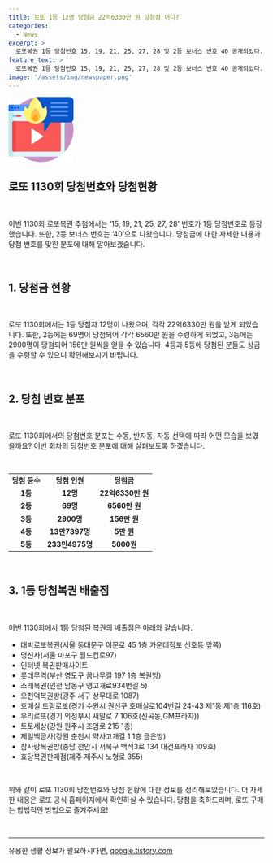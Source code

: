 ```yaml
---
title: 로또 1등 12명 당첨금 22억6330만 원 당첨점 어디?
categories:
  - News
excerpt: >
  로또복권 1등 당첨번호 15, 19, 21, 25, 27, 28 및 2등 보너스 번호 40 공개되었다. 1등은 12명에게 22억6330만 원, 2등은 69명에게 6560만 원, 3등은 2900명에게 156만 원씩 지급될 예정이다. 반면에 4등과 5등은 각각 13만7397명과 233만4975명에게 지급될 예정이며, 당첨 복권 배출점은 여러 지역에 위치하고 있다.
feature_text: >
  로또복권 1등 당첨번호 15, 19, 21, 25, 27, 28 및 2등 보너스 번호 40 공개되었다. 1등은 12명에게 22억6330만 원, 2등은 69명에게 6560만 원, 3등은 2900명에게 156만 원씩 지급될 예정이다. 반면에 4등과 5등은 각각 13만7397명과 233만4975명에게 지급될 예정이며, 당첨 복권 배출점은 여러 지역에 위치하고 있다.
image: '/assets/img/newspaper.png'
---
```


<p><img src="/assets/img/news.png" alt="rentncar 속보" /></p>

<h2>로또 1130회 당첨번호와 당첨현황</h2>

<p data-ke-size="size16">&nbsp;</p>

<p>이번 1130회 로또복권 추첨에서는 ‘15, 19, 21, 25, 27, 28’ 번호가 1등 당첨번호로 등장했습니다. 또한, 2등 보너스 번호는 ‘40’으로 나왔습니다. 당첨금에 대한 자세한 내용과 당첨 번호를 맞힌 분포에 대해 알아보겠습니다.</p>

<p data-ke-size="size16">&nbsp;</p>

<h2 data-ke-size="size26">1. 당첨금 현황</h2>

<p data-ke-size="size16">&nbsp;</p>

<p>로또 1130회에서는 1등 당첨자 12명이 나왔으며, 각각 22억6330만 원을 받게 되었습니다. 또한, 2등에는 69명이 당첨되어 각각 6560만 원을 수령하게 되었고, 3등에는 2900명이 당첨되어 156만 원씩을 얻을 수 있습니다. 4등과 5등에 당첨된 분들도 상금을 수령할 수 있으니 확인해보시기 바랍니다.</p>

<p data-ke-size="size16">&nbsp;</p>

<h2 data-ke-size="size26">2. 당첨 번호 분포</h2>

<p data-ke-size="size16">&nbsp;</p>

<p>로또 1130회에서의 당첨번호 분포는 수동, 반자동, 자동 선택에 따라 어떤 모습을 보였을까요? 이번 회차의 당첨번호 분포에 대해 살펴보도록 하겠습니다.</p>

<p data-ke-size="size16">&nbsp;</p>

<table>
  <tr>
    <td style="text-align: center; height: 17px;"><b>당첨 등수</b></td>
    <td style="text-align: center; height: 17px;"><b>당첨 인원</b></td>
    <td style="text-align: center; height: 17px;"><b>당첨금</b></td>
  </tr>
  <tr>
    <td style="text-align: center; height: 17px;"><b>1등</b></td>
    <td style="text-align: center; height: 17px;"><b>12명</b></td>
    <td style="text-align: center; height: 17px;"><b>22억6330만 원</b></td>
  </tr>
  <tr>
    <td style="text-align: center; height: 17px;"><b>2등</b></td>
    <td style="text-align: center; height: 17px;"><b>69명</b></td>
    <td style="text-align: center; height: 17px;"><b>6560만 원</b></td>
  </tr>
  <tr>
    <td style="text-align: center; height: 17px;"><b>3등</b></td>
    <td style="text-align: center; height: 17px;"><b>2900명</b></td>
    <td style="text-align: center; height: 17px;"><b>156만 원</b></td>
  </tr>
  <tr>
    <td style="text-align: center; height: 17px;"><b>4등</b></td>
    <td style="text-align: center; height: 17px;"><b>13만7397명</b></td>
    <td style="text-align: center; height: 17px;"><b>5만 원</b></td>
  </tr>
  <tr>
    <td style="text-align: center; height: 17px;"><b>5등</b></td>
    <td style="text-align: center; height: 17px;"><b>233만4975명</b></td>
    <td style="text-align: center; height: 17px;"><b>5000원</b></td>
  </tr>
</table>

<p data-ke-size="size16">&nbsp;</p>

<h2 data-ke-size="size26">3. 1등 당첨복권 배출점</h2>

<p data-ke-size="size16">&nbsp;</p>

<p>이번 1130회에서 1등 당첨된 복권의 배출점은 아래와 같습니다.</p>

<ul>
  <li>대박로또복권(서울 동대문구 이문로 45 1층 가운데점포 신호등 앞쪽)</li>
  <li>명신사(서울 마포구 월드컵로97) </li>
  <li>인터넷 복권판매사이트</li>
  <li>롯데무역(부산 영도구 꿈나무길 197 1층 복권방)</li>
  <li>소래복권(인천 남동구 앵고개로934번길 5)</li>
  <li>오천억복권방(광주 서구 상무대로 1087)</li>
  <li>호매실 드림로또(경기 수원시 권선구 호매실로104번길 24-43 제1동 제1층 116호)</li>
  <li>우리로또(경기 의정부시 새말로 7 106호(신곡동,GM프라자))</li>
  <li>토토세상(강원 원주시 조엄로 215 1층)</li>
  <li>제일백금사(강원 춘천시 약사고개길 1 1층 금은방)</li>
  <li>참사랑복권방(충남 천안시 서북구 백석3로 134 대건프라자 109호)</li>
  <li>효당복권판매점(제주 제주시 노형로 355)</li>
</ul>

<p data-ke-size="size16">&nbsp;</p>

<p>위와 같이 로또 1130회 당첨번호와 당첨 현황에 대한 정보를 정리해보았습니다. 더 자세한 내용은 로또 공식 홈페이지에서 확인하실 수 있습니다. 당첨을 축하드리며, 로또 구매는 합법적인 방법으로 즐겨주세요!</p>

<p data-ke-size="size16">&nbsp;</p>

<hr>
유용한 생활 정보가 필요하시다면, <a href="https://qoogle.tistory.com" rel="dofollow">qoogle.tistory.com</a>


